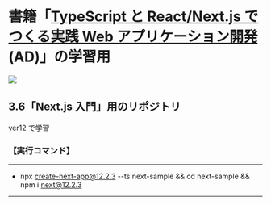 # 書籍「[TypeScript と React/Next.js でつくる実践 Web アプリケーション開発](https://amzn.to/3z3dbe6)(AD)」の学習用

![](https://c.media-amazon.com/images/I/71wErlVY0ZL._SY522_.jpg)

## 3.6「Next.js 入門」用のリポジトリ

ver12 で学習

### 【実行コマンド】

---

- npx create-next-app@12.2.3 --ts next-sample && cd next-sample && npm i next@12.2.3

---
